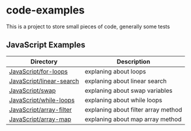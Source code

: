 # code-examples

This is a project to store small pieces of code, generally some tests

## JavaScript Examples

| Directory                                               | Description                         |
| ------------------------------------------------------- | ----------------------------------- |
| [JavaScript/for-loops](JavaScript/for-loops.js)         | explaning about loops               |
| [JavaScript/linear-search](JavaScript/linear-search.js) | explaning about linear search       |
| [JavaScript/swap](JavaScript/swap.js)                   | explaning about swap variables      |
| [JavaScript/while-loops](JavaScript/while-loops.js)     | explaning about while loops         |
| [JavaScript/array-filter](JavaScript/array-filter.js)   | explaning about filter array method |
| [JavaScript/array-map](JavaScript/array-map.js)         | explaning about map array method    |
